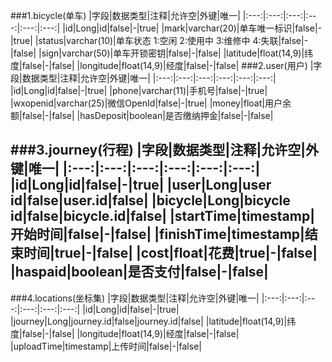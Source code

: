###1.bicycle(单车)
|字段|数据类型|注释|允许空|外键|唯一|
|:---:|:---:|:---:|:---:|:---:|:---:|
|id|Long|id|false|-|true|
|mark|varchar(20)|单车唯一标识|false|-|true|
|status|varchar(10)|单车状态   1:空闲  2:使用中  3:维修中 4:失联|false|-|false|
|sign|varchar(50)|单车开锁密钥|false|-|false|
|latitude|float(14,9)|纬度|false|-|false|
|longitude|float(14,9)|经度|false|-|false|
###2.user(用户)
|字段|数据类型|注释|允许空|外键|唯一|
|:---:|:---:|:---:|:---:|:---:|:---:|
|id|Long|id|false|-|true|
|phone|varchar(11)|手机号|false|-|true|
|wxopenid|varchar(25)|微信OpenId|false|-|true|
|money|float|用户余额|false|-|false|
|hasDeposit|boolean|是否缴纳押金|false|-|false|

###3.journey(行程)
|字段|数据类型|注释|允许空|外键|唯一|
|:---:|:---:|:---:|:---:|:---:|:---:|
|id|Long|id|false|-|true|
|user|Long|user id|false|user.id|false|
|bicycle|Long|bicycle id|false|bicycle.id|false|
|startTime|timestamp|开始时间|false|-|false|
|finishTime|timestamp|结束时间|true|-|false|
|cost|float|花费|true|-|false|
|haspaid|boolean|是否支付|false|-|false|
------------------------------
###4.locations(坐标集)
|字段|数据类型|注释|允许空|外键|唯一|
|:---:|:---:|:---:|:---:|:---:|:---:|
|id|Long|id|false|-|true|
|journey|Long|journey.id|false|journey.id|false|
|latitude|float(14,9)|纬度|false|-|false|
|longitude|float(14,9)|经度|false|-|false|
|uploadTime|timestamp|上传时间|false|-|false|

